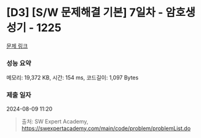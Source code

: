 # [D3] [S/W 문제해결 기본] 7일차 - 암호생성기 - 1225 

[문제 링크](https://swexpertacademy.com/main/code/problem/problemDetail.do?contestProbId=AV14uWl6AF0CFAYD) 

### 성능 요약

메모리: 19,372 KB, 시간: 154 ms, 코드길이: 1,097 Bytes

### 제출 일자

2024-08-09 11:20



> 출처: SW Expert Academy, https://swexpertacademy.com/main/code/problem/problemList.do